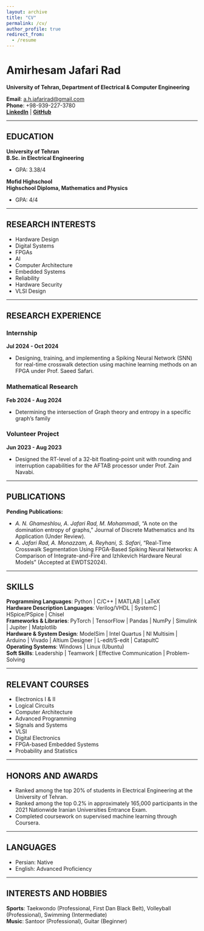 ```yaml
---
layout: archive
title: "CV"
permalink: /cv/
author_profile: true
redirect_from:
  - /resume
---
```



# Amirhesam Jafari Rad  
**University of Tehran, Department of Electrical & Computer Engineering**  

**Email**: a.h.jafarirad@gmail.com  
**Phone**: +98-939-227-3780  
[**LinkedIn**](https://www.linkedin.com/in/amirhesam-jafarirad/) | [**GitHub**](https://github.com/amirhjrad)

---

## **EDUCATION**  
**University of Tehran**  
**B.Sc. in Electrical Engineering**  
- GPA: 3.38/4  

**Mofid Highschool**  
**Highschool Diploma, Mathematics and Physics**  
- GPA: 4/4  

---

## **RESEARCH INTERESTS**  
- Hardware Design  
- Digital Systems  
- FPGAs  
- AI  
- Computer Architecture  
- Embedded Systems  
- Reliability  
- Hardware Security  
- VLSI Design  

---

## **RESEARCH EXPERIENCE**  
### Internship  
**Jul 2024 - Oct 2024**  
- Designing, training, and implementing a Spiking Neural Network (SNN) for real-time crosswalk detection using machine learning methods on an FPGA under Prof. Saeed Safari.  

### Mathematical Research   
**Feb 2024 - Aug 2024**  
- Determining the intersection of Graph theory and entropy in a specific graph’s family
 

### Volunteer Project  
**Jun 2023 - Aug 2023**  
- Designed the RT-level of a 32-bit floating-point unit with rounding and interruption capabilities for the AFTAB processor under Prof. Zain Navabi.  

---

## **PUBLICATIONS**  
**Pending Publications:**  
- *A. N. Ghameshlou, A. Jafari Rad, M. Mohammadi*, “A note on the domination entropy of graphs,” Journal of Discrete Mathematics and Its Application (Under Review).  
- *A. Jafari Rad, A. Monazzam, A. Reyhani, S. Safari*, “Real-Time Crosswalk Segmentation Using FPGA-Based Spiking Neural Networks: A Comparison of Integrate-and-Fire and Izhikevich Hardware Neural Models” (Accepted at EWDTS2024).  

---

## **SKILLS**  
**Programming Languages**: Python | C/C++ | MATLAB | LaTeX  
**Hardware Description Languages**: Verilog/VHDL | SystemC | HSpice/PSpice | Chisel  
**Frameworks & Libraries**: PyTorch | TensorFlow | Pandas | NumPy | Simulink | Jupiter | Matplotlib  
**Hardware & System Design**: ModelSim | Intel Quartus | NI Multisim | Arduino | Vivado | Altium Designer | L-edit/S-edit | CatapultC  
**Operating Systems**: Windows | Linux (Ubuntu)  
**Soft Skills**: Leadership | Teamwork | Effective Communication | Problem-Solving  

---

## **RELEVANT COURSES**  
- Electronics I & II  
- Logical Circuits  
- Computer Architecture  
- Advanced Programming  
- Signals and Systems  
- VLSI  
- Digital Electronics  
- FPGA-based Embedded Systems  
- Probability and Statistics  

---

## **HONORS AND AWARDS**  
- Ranked among the top 20% of students in Electrical Engineering at the University of Tehran.  
- Ranked among the top 0.2% in approximately 165,000 participants in the 2021 Nationwide Iranian Universities Entrance Exam.  
- Completed coursework on supervised machine learning through Coursera.  

---

## **LANGUAGES**  
- Persian: Native  
- English: Advanced Proficiency

---

## **INTERESTS AND HOBBIES**  
**Sports**: Taekwondo (Professional, First Dan Black Belt), Volleyball (Professional), Swimming (Intermediate)  
**Music**: Santoor (Professional), Guitar (Beginner)  
